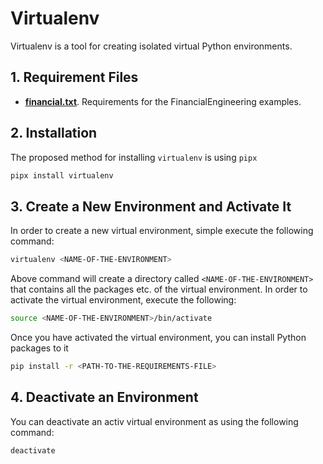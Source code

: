 # Virtualenv

Virtualenv is a tool for creating isolated virtual Python environments.

## 1. Requirement Files

* **[financial.txt](./financial.txt)**. Requirements for the FinancialEngineering examples.

## 2. Installation

The proposed method for installing `virtualenv` is using `pipx`

```bash
pipx install virtualenv
```

## 3. Create a New Environment and Activate It

In order to create a new virtual environment, simple execute the following command:

```bash
virtualenv <NAME-OF-THE-ENVIRONMENT>
```

Above command will create a directory called `<NAME-OF-THE-ENVIRONMENT>` that contains all the packages etc.
of the virtual environment. In order to activate the virtual environment, execute the following:

```bash
source <NAME-OF-THE-ENVIRONMENT>/bin/activate
```

Once you have activated the virtual environment, you can install Python packages to it

```bash
pip install -r <PATH-TO-THE-REQUIREMENTS-FILE>
```

## 4. Deactivate an Environment

You can deactivate an activ virtual environment as using the following command:

```bash
deactivate
```
